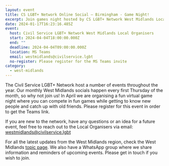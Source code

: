 ```yaml
---
layout: event
title: CS LGBT+ Network Online Social – Birmingham - Game Night!
excerpt: Join games night hosted by CS LGBT+ Network West Midlands Local Organisers.
date: 2024-01-17T16:23:16.485Z
event:
  host: Civil Service LGBT+ Network West Midlands Local Organisers
  start: 2024-04-04T18:00:00.000Z
  end: ""
  deadline: 2024-04-04T09:00:00.000Z
  location: MS Teams
  email: westmidlands@civilservice.lgbt
  no-register: Please register for the MS Teams invite
category:
  - west-midlands
---
```

The Civil Service LGBT+ Network host a number of events throughout the year. Our monthly West Midlands socials happen every first Thursday of the month, so why not join us! In April we are organising a fun virtual game night where you can compete in fun games while getting to know new people and catch up with old friends. Please register for this event in order to get the Teams link.

If you are new to the network, have any questions or an idea for a future event, feel free to reach out to the Local Organisers via email: [westmidlands@civilservice.lgbt](mailto:westmidlands@civilservice.lgbt)

For all the latest updates from the West Midlands region, check the West Midlands [topic page](https://www.civilservice.lgbt/topic/west-midlands). We also have a WhatsApp group where we share information and reminders of upcoming events. Please get in touch if you wish to join.